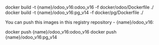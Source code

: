 docker build -t {name}/odoo_v16:odoo_v16 -f docker/odoo/Dockerfile ./
docker build -t {name}/odoo_v16:pg_v14 -f docker/pg/Dockerfile  ./

You can push this images in this registry repository - {name}/odoo_v16:

docker push {name}/odoo_v16:odoo_v16
docker push {name}/odoo_v16:pg_v14
